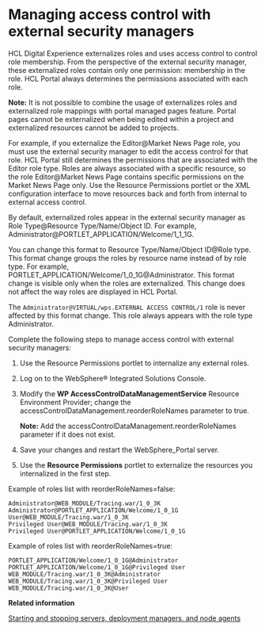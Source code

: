 # Managing access control with external security managers

HCL Digital Experience externalizes roles and uses access control to control role membership. From the perspective of the external security manager, these externalized roles contain only one permission: membership in the role. HCL Portal always determines the permissions associated with each role.

**Note:** It is not possible to combine the usage of externalizes roles and externalized role mappings with portal managed pages feature. Portal pages cannot be externalized when being edited within a project and externalized resources cannot be added to projects.

For example, if you externalize the Editor@Market News Page role, you must use the external security manager to edit the access control for that role. HCL Portal still determines the permissions that are associated with the Editor role type. Roles are always associated with a specific resource, so the role Editor@Market News Page contains specific permissions on the Market News Page only. Use the Resource Permissions portlet or the XML configuration interface to move resources back and forth from internal to external access control.

By default, externalized roles appear in the external security manager as Role Type@Resource Type/Name/Object ID. For example, Administrator@PORTLET\_APPLICATION/Welcome/1\_1\_1G.

You can change this format to Resource Type/Name/Object ID@Role type. This format change groups the roles by resource name instead of by role type. For example, PORTLET\_APPLICATION/Welcome/1\_0\_1G@Administrator. This format change is visible only when the roles are externalized. This change does not affect the way roles are displayed in HCL Portal.

The `Administrator@VIRTUAL/wps.EXTERNAL ACCESS CONTROL/1` role is never affected by this format change. This role always appears with the role type Administrator.

Complete the following steps to manage access control with external security managers:

1.  Use the Resource Permissions portlet to internalize any external roles.

2.  Log on to the WebSphere® Integrated Solutions Console.

3.  Modify the **WP AccessControlDataManagementService** Resource Environment Provider; change the accessControlDataManagement.reorderRoleNames parameter to true.

    **Note:** Add the accessControlDataManagement.reorderRoleNames parameter if it does not exist.

4.  Save your changes and restart the WebSphere\_Portal server.

5.  Use the **Resource Permissions** portlet to externalize the resources you internalized in the first step.


Example of roles list with reorderRoleNames=false:

```
Administrator@WEB_MODULE/Tracing.war/1_0_3K
Administrator@PORTLET_APPLICATION/Welcome/1_0_1G
User@WEB_MODULE/Tracing.war/1_0_3K
Privileged User@WEB_MODULE/Tracing.war/1_0_3K
Privileged User@PORTLET_APPLICATION/Welcome/1_0_1G

```

Example of roles list with reorderRoleNames=true:

```
PORTLET_APPLICATION/Welcome/1_0_1G@Administrator
PORTLET_APPLICATION/Welcome/1_0_1G@Privileged User
WEB_MODULE/Tracing.war/1_0_3K@Administrator
WEB_MODULE/Tracing.war/1_0_3K@Privileged User
WEB_MODULE/Tracing.war/1_0_3K@User

```


**Related information**  


[Starting and stopping servers, deployment managers, and node agents](../admin-system/stopstart.md)

